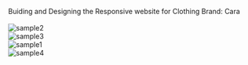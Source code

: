 Buiding and Designing the Responsive website for Clothing Brand: Cara
<br><br>
![sample2](https://github.com/Officialshubham/odin-recipes/assets/42817026/58e8d54a-2ddb-4a4c-8940-13b24faf210e)
<br>
![sample3](https://github.com/Officialshubham/odin-recipes/assets/42817026/8cc5c17d-13cb-4007-aafa-01c9b959736a)
<br>
![sample1](https://github.com/Officialshubham/odin-recipes/assets/42817026/7666c941-0246-442e-8d20-22931f3f54b3)
<br>
![sample4](https://github.com/Officialshubham/odin-recipes/assets/42817026/71dd90c4-048e-407b-85dd-e22c96b0160f)

